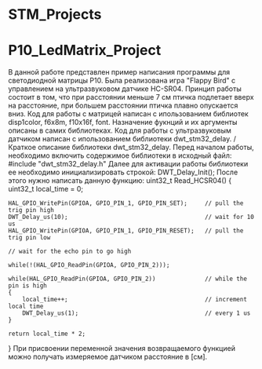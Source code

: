 # STM_Projects
# P10_LedMatrix_Project
В данной работе представлен пример написания программы для светодиодной матрицы P10. Была реализована игра "Flappy Bird" с управлением на ультразвуковом датчике HC-SR04. 
Принцип работы состоит в том, что при расстоянии меньше 7 см птичка подлетает вверх на расстояние, при большем расстоянии птичка плавно опускается вниз.
Код для работы с матрицей написан с ипользованием библиотек disp1color, f6x8m, f10x16f, font. Назначение фукнций и их аргументы описаны в самих библиотеках.
Код для работы с ультразвуковым датчиком написан с ипользованием библиотеки dwt_stm32_delay.
/Краткое описание библиотеки dwt_stm32_delay.
Перед началом работы, необходимо включить содержимое библиотеки в исходный файл: #include "dwt_stm32_delay.h"
Далее для активации работы библиотеки ее необходимо инициализировать строкой: DWT_Delay_Init();
После этого нужно написать данную функцию:
uint32_t Read_HCSR04()
{
	uint32_t local_time = 0;

	HAL_GPIO_WritePin(GPIOA, GPIO_PIN_1, GPIO_PIN_SET);		// pull the trig pin high
	DWT_Delay_us(10);										// wait for 10 us
	HAL_GPIO_WritePin(GPIOA, GPIO_PIN_1, GPIO_PIN_RESET);	// pull the trig pin low

	// wait for the echo pin to go high

	while(!(HAL_GPIO_ReadPin(GPIOA, GPIO_PIN_2)));

	while(HAL_GPIO_ReadPin(GPIOA, GPIO_PIN_2))				// while the pin is high
	{
		local_time++;										// increment local time
		DWT_Delay_us(1);									// every 1 us
	}

	return local_time * 2;
}
При присвоении переменной значения возвращаемого функцией можно получать измеряемое датчиком расстояние в [см].
